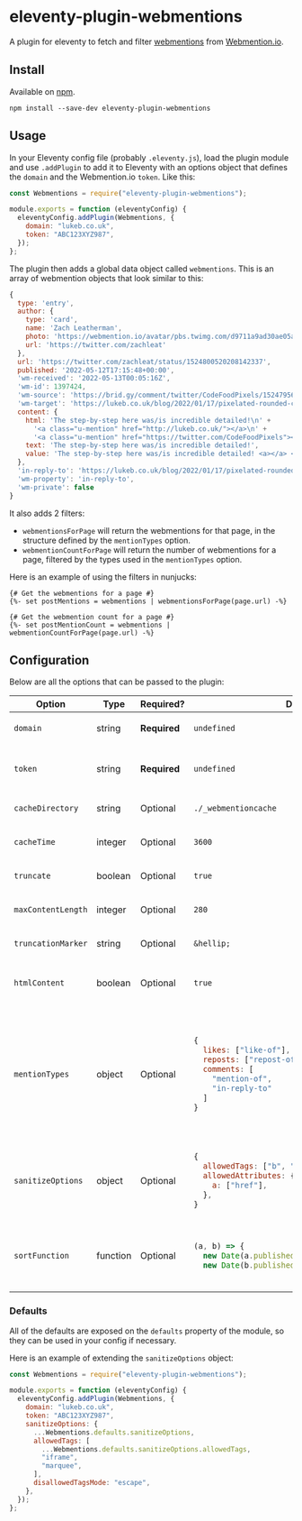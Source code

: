 # eleventy-plugin-webmentions

A plugin for eleventy to fetch and filter [webmentions](https://indieweb.org/Webmention) from [Webmention.io](https://webmention.io).

## Install

Available on [npm](https://www.npmjs.com/package/eleventy-plugin-webmentions).

`npm install --save-dev eleventy-plugin-webmentions`

## Usage

In your Eleventy config file (probably `.eleventy.js`), load the plugin module and use `.addPlugin` to add it to Eleventy with an options object that defines the `domain` and the Webmention.io `token`. Like this:

```javascript
const Webmentions = require("eleventy-plugin-webmentions");

module.exports = function (eleventyConfig) {
  eleventyConfig.addPlugin(Webmentions, {
    domain: "lukeb.co.uk",
    token: "ABC123XYZ987",
  });
};
```

The plugin then adds a global data object called `webmentions`. This is an array of webmention objects that look similar to this:

```javascript
{
  type: 'entry',
  author: {
    type: 'card',
    name: 'Zach Leatherman',
    photo: 'https://webmention.io/avatar/pbs.twimg.com/d9711a9ad30ae05a761e4a728883bcbdd852cbf7d41437925b0afc47a8589795.jpg',
    url: 'https://twitter.com/zachleat'
  },
  url: 'https://twitter.com/zachleat/status/1524800520208142337',
  published: '2022-05-12T17:15:48+00:00',
  'wm-received': '2022-05-13T00:05:16Z',
  'wm-id': 1397424,
  'wm-source': 'https://brid.gy/comment/twitter/CodeFoodPixels/1524795680966991874/1524800520208142337',
  'wm-target': 'https://lukeb.co.uk/blog/2022/01/17/pixelated-rounded-corners-with-css-clip-path/',
  content: {
    html: 'The step-by-step here was/is incredible detailed!\n' +
      '<a class="u-mention" href="http://lukeb.co.uk/"></a>\n' +
      '<a class="u-mention" href="https://twitter.com/CodeFoodPixels"></a>',
    text: 'The step-by-step here was/is incredible detailed!',
    value: 'The step-by-step here was/is incredible detailed! <a></a> <a></a>'
  },
  'in-reply-to': 'https://lukeb.co.uk/blog/2022/01/17/pixelated-rounded-corners-with-css-clip-path/',
  'wm-property': 'in-reply-to',
  'wm-private': false
}
```

It also adds 2 filters:

- `webmentionsForPage` will return the webmentions for that page, in the structure defined by the `mentionTypes` option.
- `webmentionCountForPage` will return the number of webmentions for a page, filtered by the types used in the `mentionTypes` option.

Here is an example of using the filters in nunjucks:

```nunjucks
{# Get the webmentions for a page #}
{%- set postMentions = webmentions | webmentionsForPage(page.url) -%}

{# Get the webmention count for a page #}
{%- set postMentionCount = webmentions | webmentionCountForPage(page.url) -%}

```

## Configuration

Below are all the options that can be passed to the plugin:

<table>
<thead>
<tr>
<th>Option</th>
<th>Type</th>
<th>Required?</th>
<th>Default</th>
<th>Description</th> 
</tr>
</thead>
<tr>
<td>

`domain`

</td>
<td>string</td>
<td>

**Required**

</td>
<td>

`undefined`

</td>
<td>The domain you wish to get the webmentions for.</td>
</tr>

<tr>
<td>

`token`

</td>
<td>string</td>
<td>

**Required**

</td>
<td>

`undefined`

</td>
<td>The webmention.io token (found at the bottom of [the webmention.io settings page](https://webmention.io/settings)).</td>
</tr>

<tr>
<td>

`cacheDirectory`

</td>
<td>string</td>
<td>Optional</td>
<td>

`./_webmentioncache`

</td>
<td>The directory for webmentions to be cached to.</td>
</tr>

<tr>
<td>

`cacheTime`

</td>
<td>integer</td>
<td>Optional</td>
<td>

`3600`

</td>
<td>The time in seconds for the cached webmentions to be considered "fresh".</td>
</tr>

<tr>
<td>

`truncate`

</td>
<td>boolean</td>
<td>Optional</td>
<td>

`true`

</td>
<td>Whether or not to truncate the webmentions</td>
</tr>

<tr>
<td>

`maxContentLength`

</td>
<td>integer</td>
<td>Optional</td>
<td>

`280`

</td>
<td>The length to truncate webmentions to if `truncate` is true</td>
</tr>

<tr>
<td>

`truncationMarker`

</td>
<td>string</td>
<td>Optional</td>
<td>

`&hellip;`

</td>
<td>The string to truncate the content with</td>
</tr>

<tr>
<td>

`htmlContent`

</td>
<td>boolean</td>
<td>Optional</td>
<td>

`true`

</td>
<td>Whether or not to return HTML content from the webmentions. If `false`, just text content will be returned.</td>
</tr>

<tr>
<td>

`mentionTypes`

</td>
<td>object</td>
<td>Optional</td>
<td>

```javascript
{
  likes: ["like-of"],
  reposts: ["repost-of"],
  comments: [
    "mention-of",
    "in-reply-to"
  ]
}
```

</td>
<td>

A single layer object with groupings and types that should be returned for that grouping. The object can have any keys you wish (doesn't have to be `likes`, `reposts` and `comments` like the default) but each value should be an array of webmention types.[You can find a list of possible types here](https://github.com/aaronpk/webmention.io#find-links-of-a-specific-type-to-a-specific-page)

</td>
</tr>

<tr>
<td>

`sanitizeOptions`

</td>
<td>object</td>
<td>Optional</td>
<td>

```javascript
{
  allowedTags: ["b", "i", "em", "strong", "a"],
  allowedAttributes: {
    a: ["href"],
  },
}
```

</td>
<td>

A set of options passed to `sanitize-html`. You can find a full list of available options here [You can find a full list of available options here](https://github.com/apostrophecms/sanitize-html)

</td>
</tr>

<tr>
<td>

`sortFunction`

</td>
<td>function</td>
<td>Optional</td>
<td>

```javascript
(a, b) => {
  new Date(a.published || a["wm-received"]) -
  new Date(b.published || b["wm-received"])
```

</td>
<td>A function to use when sorting the webmentions. By default, the webmentions will be sorted in date ascending order, either by when they were published or when they were recieved.</td>
</tr>

</table>

### Defaults

All of the defaults are exposed on the `defaults` property of the module, so they can be used in your config if necessary.

Here is an example of extending the `sanitizeOptions` object:

```javascript
const Webmentions = require("eleventy-plugin-webmentions");

module.exports = function (eleventyConfig) {
  eleventyConfig.addPlugin(Webmentions, {
    domain: "lukeb.co.uk",
    token: "ABC123XYZ987",
    sanitizeOptions: {
      ...Webmentions.defaults.sanitizeOptions,
      allowedTags: [
        ...Webmentions.defaults.sanitizeOptions.allowedTags,
        "iframe",
        "marquee",
      ],
      disallowedTagsMode: "escape",
    },
  });
};
```
